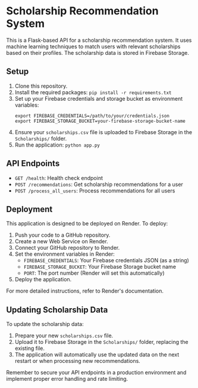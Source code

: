 # Scholarship Recommendation System

This is a Flask-based API for a scholarship recommendation system. It uses machine learning techniques to match users with relevant scholarships based on their profiles. The scholarship data is stored in Firebase Storage.

## Setup

1. Clone this repository.
2. Install the required packages: `pip install -r requirements.txt`
3. Set up your Firebase credentials and storage bucket as environment variables:
   ```
   export FIREBASE_CREDENTIALS=/path/to/your/credentials.json
   export FIREBASE_STORAGE_BUCKET=your-firebase-storage-bucket-name
   ```
4. Ensure your `scholarships.csv` file is uploaded to Firebase Storage in the `Scholarships/` folder.
5. Run the application: `python app.py`

## API Endpoints

- `GET /health`: Health check endpoint
- `POST /recommendations`: Get scholarship recommendations for a user
- `POST /process_all_users`: Process recommendations for all users

## Deployment

This application is designed to be deployed on Render. To deploy:

1. Push your code to a GitHub repository.
2. Create a new Web Service on Render.
3. Connect your GitHub repository to Render.
4. Set the environment variables in Render:
   - `FIREBASE_CREDENTIALS`: Your Firebase credentials JSON (as a string)
   - `FIREBASE_STORAGE_BUCKET`: Your Firebase Storage bucket name
   - `PORT`: The port number (Render will set this automatically)
5. Deploy the application.

For more detailed instructions, refer to Render's documentation.

## Updating Scholarship Data

To update the scholarship data:

1. Prepare your new `scholarships.csv` file.
2. Upload it to Firebase Storage in the `Scholarships/` folder, replacing the existing file.
3. The application will automatically use the updated data on the next restart or when processing new recommendations.

Remember to secure your API endpoints in a production environment and implement proper error handling and rate limiting.